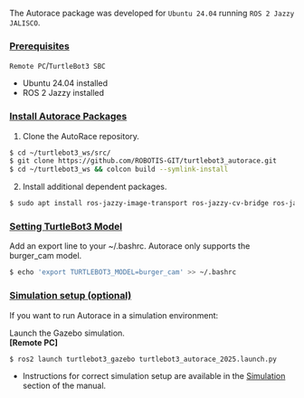 <!-- ## Getting Started -->
The Autorace package was developed for `Ubuntu 24.04` running `ROS 2 Jazzy JALISCO`.  

### [Prerequisites](#prerequisites)

`Remote PC`/`TurtleBot3 SBC`
- Ubuntu 24.04 installed  
- ROS 2 Jazzy installed  

### [Install Autorace Packages](#install-autorace-packages)

1. Clone the AutoRace repository.  
```bash
$ cd ~/turtlebot3_ws/src/
$ git clone https://github.com/ROBOTIS-GIT/turtlebot3_autorace.git
$ cd ~/turtlebot3_ws && colcon build --symlink-install
```

2. Install additional dependent packages.  
```bash
$ sudo apt install ros-jazzy-image-transport ros-jazzy-cv-bridge ros-jazzy-vision-opencv python3-opencv libopencv-dev ros-jazzy-image-pipeline
```

### [Setting TurtleBot3 Model](#setting-turtlebot3-model)
Add an export line to your ~/.bashrc. Autorace only supports the burger_cam model.
``` bash
$ echo 'export TURTLEBOT3_MODEL=burger_cam' >> ~/.bashrc
```

### [Simulation setup (optional)](#simulation-setup)  
If you want to run Autorace in a simulation environment:  

Launch the Gazebo simulation.  
**[Remote PC]**  
``` bash
$ ros2 launch turtlebot3_gazebo turtlebot3_autorace_2025.launch.py
```
- Instructions for correct simulation setup are available in the [Simulation](/docs/en/platform/turtlebot3/simulation/) section of the manual.
